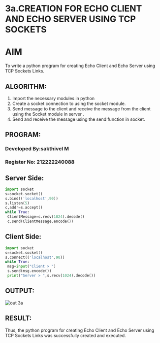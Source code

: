 # 3a.CREATION FOR ECHO CLIENT AND ECHO SERVER USING TCP SOCKETS
# AIM
To write a python program for creating Echo Client and Echo Server using TCP
Sockets Links.
## ALGORITHM:
1. Import the necessary modules in python
2. Create a socket connection to using the socket module.
3. Send message to the client and receive the message from the client using the Socket module in
 server .
4. Send and receive the message using the send function in socket.
## PROGRAM:
### Developed By:sakthivel M
### Register No: 212222240088
## Server Side:
```python
import socket
s=socket.socket()
s.bind(('localhost',90))
s.listen(5)
c,addr=s.accept()
while True:
 ClientMessage=c.recv(1024).decode()
 c.send(ClientMessage.encode())
```
## Client Side:
```python
import socket
s=socket.socket()
s.connect(('localhost',90))
while True:
 msg=input("Client > ")
 s.send(msg.encode())
 print("Server > ",s.recv(1024).decode())
```
## OUTPUT:
![out 3a](https://github.com/Sakthimurugavel/3a.Sockets_Creation_for_Echo_Client_and_Echo_Server/assets/118707246/f5d4a310-2b29-4e2e-9941-34fa6eeb3fb1)

## RESULT:
Thus, the python program for creating Echo Client and Echo Server using TCP Sockets Links 
was successfully created and executed.
